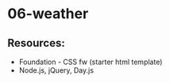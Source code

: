 # 06-weather


## Resources:
<ul>
<li> Foundation - CSS fw (starter html template)
<li> Node.js, jQuery, Day.js
</ul>